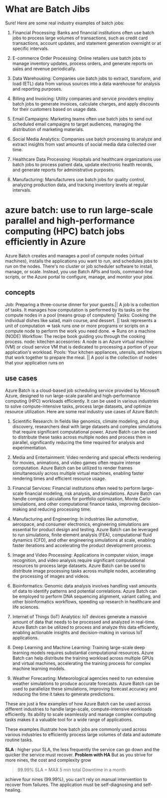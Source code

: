 # What are Batch Jibs 
Sure! Here are some real industry examples of batch jobs:

1. Financial Processing: Banks and financial institutions often use batch jobs to process large volumes of transactions, such as credit card transactions, account updates, and statement generation overnight or at specific intervals.

2. E-commerce Order Processing: Online retailers use batch jobs to manage inventory updates, process orders, and generate reports on sales and revenue periodically.

3. Data Warehousing: Companies use batch jobs to extract, transform, and load (ETL) data from various sources into a data warehouse for analysis and reporting purposes.

4. Billing and Invoicing: Utility companies and service providers employ batch jobs to generate invoices, calculate charges, and apply discounts for their customers based on usage data.

5. Email Campaigns: Marketing teams often use batch jobs to send out scheduled email campaigns to target audiences, managing the distribution of marketing materials.

6. Social Media Analytics: Companies use batch processing to analyze and extract insights from vast amounts of social media data collected over time.

7. Healthcare Data Processing: Hospitals and healthcare organizations use batch jobs to process patient data, update electronic health records, and generate reports for administrative purposes.

8. Manufacturing: Manufacturers use batch jobs for quality control, analyzing production data, and tracking inventory levels at regular intervals.

# azure batch:  use to run large-scale parallel and high-performance computing (HPC) batch jobs efficiently in Azure
Azure Batch creates and manages a pool of compute nodes (virtual machines), installs the applications you want to run, and schedules jobs to run on the nodes. There's no cluster or job scheduler software to install, manage, or scale. Instead, you use Batch APIs and tools, command-line scripts, or the Azure portal to configure, manage, and monitor your jobs.

## concepts
Job: Preparing a three-course dinner for your guests.|| A job is a collection of tasks. It manages how computation is performed by its tasks on the compute nodes in a pool (means group of computers)
Tasks: Cooking the individual dishes like salad, main course, and dessert. || task represents a unit of computation => task runs one or more programs or scripts on a compute node to perform the work you need done. => Runs on a machine (NODE)
Workflow: The recipe book guiding you through the cooking process.
node: kitechen accesorries: A node is an Azure virtual machine (VM) or cloud service VM that is dedicated to processing a portion of your application's workload.
Pools: Your kitchen appliances, utensils, and helpers that work together to prepare the meal. || A pool is the collection of nodes that your application runs on

## use cases
Azure Batch is a cloud-based job scheduling service provided by Microsoft Azure, designed to run large-scale parallel and high-performance computing (HPC) workloads efficiently. It can be used in various industries to solve compute-intensive tasks, process large datasets, and optimize resource utilization. Here are some real industry use cases of Azure Batch:

1. Scientific Research: In fields like genomics, climate modeling, and drug discovery, researchers deal with large datasets and complex simulations that require significant computational power. Azure Batch can be used to distribute these tasks across multiple nodes and process them in parallel, significantly reducing the time required for analysis and experimentation.

2. Media and Entertainment: Video rendering and special effects rendering for movies, animations, and video games often require intense computation. Azure Batch can be utilized to render frames simultaneously across multiple virtual machines, enabling faster rendering times and efficient resource usage.

3. Financial Services: Financial institutions often need to perform large-scale financial modeling, risk analysis, and simulations. Azure Batch can handle complex calculations for portfolio optimization, Monte Carlo simulations, and other computational finance tasks, improving decision-making and reducing processing time.

4. Manufacturing and Engineering: In industries like automotive, aerospace, and consumer electronics, engineering simulations are essential for product design and testing. Azure Batch can be leveraged to run simulations, finite element analysis (FEA), computational fluid dynamics (CFD), and other engineering simulations at scale, enabling faster iterations and accelerating the product development process.

5. Image and Video Processing: Applications in computer vision, image recognition, and video analysis require significant computational resources to process large datasets. Azure Batch can be used to distribute image processing tasks across multiple nodes, accelerating the processing of images and videos.

6. Bioinformatics: Genomic data analysis involves handling vast amounts of data to identify patterns and potential correlations. Azure Batch can be employed to perform DNA sequencing alignment, variant calling, and other bioinformatics workflows, speeding up research in healthcare and life sciences.

7. Internet of Things (IoT) Analytics: IoT devices generate a massive amount of data that needs to be processed and analyzed in real-time. Azure Batch can be utilized to process and analyze this data efficiently, enabling actionable insights and decision-making in various IoT applications.

8. Deep Learning and Machine Learning: Training large-scale deep learning models requires substantial computational resources. Azure Batch can help distribute the training workload across multiple GPUs and virtual machines, accelerating the training process for complex machine learning models.

9. Weather Forecasting: Meteorological agencies need to run extensive weather simulations to produce accurate forecasts. Azure Batch can be used to parallelize these simulations, improving forecast accuracy and reducing the time it takes to generate predictions.

These are just a few examples of how Azure Batch can be used across different industries to handle large-scale, compute-intensive workloads efficiently. Its ability to scale seamlessly and manage complex computing tasks makes it a valuable tool for a wide range of applications.

These examples illustrate how batch jobs are commonly used across various industries to efficiently process large volumes of data and automate routine tasks.

**SLA** : higher your SLA, the less frequently the service can go down and the quicker the service must recover.
**Problem with HA**
But as you strive for more nines, the cost and complexity grow 
> 99.99% SLA = MAX 5 min total Downtime in a month

achieve four nines (99.99%), you can't rely on manual intervention to recover from failures. The application must be self-diagnosing and self-healing.
